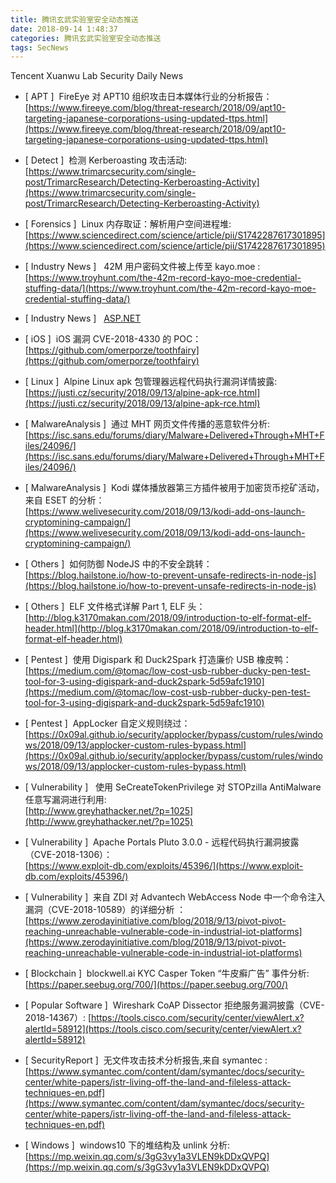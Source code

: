 ```yaml
---
title: 腾讯玄武实验室安全动态推送
date: 2018-09-14 1:48:37
categories: 腾讯玄武实验室安全动态推送
tags: SecNews
---
```


Tencent Xuanwu Lab Security Daily News  
* [ APT ]  FireEye 对 APT10 组织攻击日本媒体行业的分析报告：   
[https://www.fireeye.com/blog/threat-research/2018/09/apt10-targeting-japanese-corporations-using-updated-ttps.html](https://www.fireeye.com/blog/threat-research/2018/09/apt10-targeting-japanese-corporations-using-updated-ttps.html)  

* [ Detect ]  检测 Kerberoasting 攻击活动:   
[https://www.trimarcsecurity.com/single-post/TrimarcResearch/Detecting-Kerberoasting-Activity](https://www.trimarcsecurity.com/single-post/TrimarcResearch/Detecting-Kerberoasting-Activity)  

* [ Forensics ]  Linux 内存取证：解析用户空间进程堆:   
[https://www.sciencedirect.com/science/article/pii/S1742287617301895](https://www.sciencedirect.com/science/article/pii/S1742287617301895)  

* [ Industry News ]   42M 用户密码文件被上传至 kayo.moe :   
[https://www.troyhunt.com/the-42m-record-kayo-moe-credential-stuffing-data/](https://www.troyhunt.com/the-42m-record-kayo-moe-credential-stuffing-data/)  

* [ Industry News ]  
[ASP.NET](http://ASP.NET)  

* [ iOS ]  iOS 漏洞 CVE-2018-4330 的 POC：   
[https://github.com/omerporze/toothfairy](https://github.com/omerporze/toothfairy)  

* [ Linux ]  Alpine Linux apk 包管理器远程代码执行漏洞详情披露:   
[https://justi.cz/security/2018/09/13/alpine-apk-rce.html](https://justi.cz/security/2018/09/13/alpine-apk-rce.html)  

* [ MalwareAnalysis ]  通过 MHT 网页文件传播的恶意软件分析:   
[https://isc.sans.edu/forums/diary/Malware+Delivered+Through+MHT+Files/24096/](https://isc.sans.edu/forums/diary/Malware+Delivered+Through+MHT+Files/24096/)  

* [ MalwareAnalysis ]  Kodi 媒体播放器第三方插件被用于加密货币挖矿活动，来自 ESET 的分析：   
[https://www.welivesecurity.com/2018/09/13/kodi-add-ons-launch-cryptomining-campaign/](https://www.welivesecurity.com/2018/09/13/kodi-add-ons-launch-cryptomining-campaign/)  

* [ Others ]  如何防御 NodeJS 中的不安全跳转：   
[https://blog.hailstone.io/how-to-prevent-unsafe-redirects-in-node-js](https://blog.hailstone.io/how-to-prevent-unsafe-redirects-in-node-js)  

* [ Others ]  ELF 文件格式详解 Part 1, ELF 头：   
[http://blog.k3170makan.com/2018/09/introduction-to-elf-format-elf-header.html](http://blog.k3170makan.com/2018/09/introduction-to-elf-format-elf-header.html)  

* [ Pentest ]  使用 Digispark 和 Duck2Spark 打造廉价 USB 橡皮鸭：   
[https://medium.com/@tomac/low-cost-usb-rubber-ducky-pen-test-tool-for-3-using-digispark-and-duck2spark-5d59afc1910](https://medium.com/@tomac/low-cost-usb-rubber-ducky-pen-test-tool-for-3-using-digispark-and-duck2spark-5d59afc1910)  

* [ Pentest ]  AppLocker 自定义规则绕过：   
[https://0x09al.github.io/security/applocker/bypass/custom/rules/windows/2018/09/13/applocker-custom-rules-bypass.html](https://0x09al.github.io/security/applocker/bypass/custom/rules/windows/2018/09/13/applocker-custom-rules-bypass.html)  

* [ Vulnerability ]   使用 SeCreateTokenPrivilege 对 STOPzilla AntiMalware 任意写漏洞进行利用:   
[http://www.greyhathacker.net/?p=1025](http://www.greyhathacker.net/?p=1025)  

* [ Vulnerability ]  Apache Portals Pluto 3.0.0 - 远程代码执行漏洞披露（CVE-2018-1306）：   
[https://www.exploit-db.com/exploits/45396/](https://www.exploit-db.com/exploits/45396/)  

* [ Vulnerability ]  来自 ZDI 对 Advantech WebAccess Node 中一个命令注入漏洞（CVE-2018-10589）的详细分析 ：   
[https://www.zerodayinitiative.com/blog/2018/9/13/pivot-pivot-reaching-unreachable-vulnerable-code-in-industrial-iot-platforms](https://www.zerodayinitiative.com/blog/2018/9/13/pivot-pivot-reaching-unreachable-vulnerable-code-in-industrial-iot-platforms)  

* [ Blockchain ]  blockwell.ai KYC Casper Token “牛皮癣广告” 事件分析: 
[https://paper.seebug.org/700/](https://paper.seebug.org/700/)  

* [ Popular Software ]  Wireshark CoAP Dissector 拒绝服务漏洞披露（CVE-2018-14367）: 
[https://tools.cisco.com/security/center/viewAlert.x?alertId=58912](https://tools.cisco.com/security/center/viewAlert.x?alertId=58912)  

* [ SecurityReport ]  无文件攻击技术分析报告,来自 symantec : 
[https://www.symantec.com/content/dam/symantec/docs/security-center/white-papers/istr-living-off-the-land-and-fileless-attack-techniques-en.pdf](https://www.symantec.com/content/dam/symantec/docs/security-center/white-papers/istr-living-off-the-land-and-fileless-attack-techniques-en.pdf)  

* [ Windows ]  windows10 下的堆结构及 unlink 分析: 
[https://mp.weixin.qq.com/s/3gG3vy1a3VLEN9kDDxQVPQ](https://mp.weixin.qq.com/s/3gG3vy1a3VLEN9kDDxQVPQ)  

